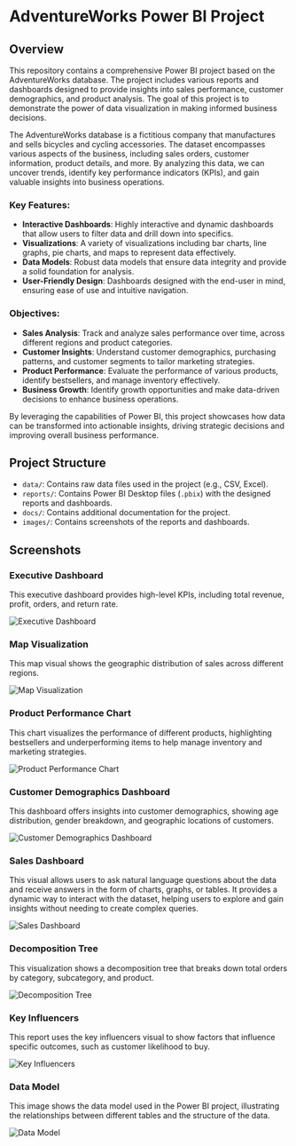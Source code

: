 # AdventureWorks Power BI Project

## Overview
This repository contains a comprehensive Power BI project based on the AdventureWorks database. The project includes various reports and dashboards designed to provide insights into sales performance, customer demographics, and product analysis. The goal of this project is to demonstrate the power of data visualization in making informed business decisions. 

The AdventureWorks database is a fictitious company that manufactures and sells bicycles and cycling accessories. The dataset encompasses various aspects of the business, including sales orders, customer information, product details, and more. By analyzing this data, we can uncover trends, identify key performance indicators (KPIs), and gain valuable insights into business operations.

### Key Features:
- **Interactive Dashboards**: Highly interactive and dynamic dashboards that allow users to filter data and drill down into specifics.
- **Visualizations**: A variety of visualizations including bar charts, line graphs, pie charts, and maps to represent data effectively.
- **Data Models**: Robust data models that ensure data integrity and provide a solid foundation for analysis.
- **User-Friendly Design**: Dashboards designed with the end-user in mind, ensuring ease of use and intuitive navigation.

### Objectives:
- **Sales Analysis**: Track and analyze sales performance over time, across different regions and product categories.
- **Customer Insights**: Understand customer demographics, purchasing patterns, and customer segments to tailor marketing strategies.
- **Product Performance**: Evaluate the performance of various products, identify bestsellers, and manage inventory effectively.
- **Business Growth**: Identify growth opportunities and make data-driven decisions to enhance business operations.

By leveraging the capabilities of Power BI, this project showcases how data can be transformed into actionable insights, driving strategic decisions and improving overall business performance.

## Project Structure
- `data/`: Contains raw data files used in the project (e.g., CSV, Excel).
- `reports/`: Contains Power BI Desktop files (`.pbix`) with the designed reports and dashboards.
- `docs/`: Contains additional documentation for the project.
- `images/`: Contains screenshots of the reports and dashboards.

## Screenshots

### Executive Dashboard
This executive dashboard provides high-level KPIs, including total revenue, profit, orders, and return rate.

![Executive Dashboard](images/ExecDashboard.png)

### Map Visualization
This map visual shows the geographic distribution of sales across different regions.

![Map Visualization](images/Map.png)

### Product Performance Chart
This chart visualizes the performance of different products, highlighting bestsellers and underperforming items to help manage inventory and marketing strategies.

![Product Performance Chart](images/ProductDetail.png)

### Customer Demographics Dashboard
This dashboard offers insights into customer demographics, showing age distribution, gender breakdown, and geographic locations of customers.

![Customer Demographics Dashboard](images/CustomerDetail.png)

### Sales Dashboard
This visual allows users to ask natural language questions about the data and receive answers in the form of charts, graphs, or tables. It provides a dynamic way to interact with the dataset, helping users to explore and gain insights without needing to create complex queries.

![Sales Dashboard](images/Q&A.png)

### Decomposition Tree
This visualization shows a decomposition tree that breaks down total orders by category, subcategory, and product.

![Decomposition Tree](images/DecompositionTree.png)

### Key Influencers
This report uses the key influencers visual to show factors that influence specific outcomes, such as customer likelihood to buy.

![Key Influencers](images/KeyInfluencers.png)

### Data Model
This image shows the data model used in the Power BI project, illustrating the relationships between different tables and the structure of the data.

![Data Model](images/ModelView.png)
